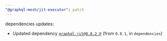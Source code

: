 ```yaml
---
"@graphql-mesh/jit-executor": patch
---
```

dependencies updates:
  - Updated dependency [`graphql-jit@0.8.2` ↗︎](https://www.npmjs.com/package/graphql-jit/v/0.8.2) (from `0.8.1`, in `dependencies`)
